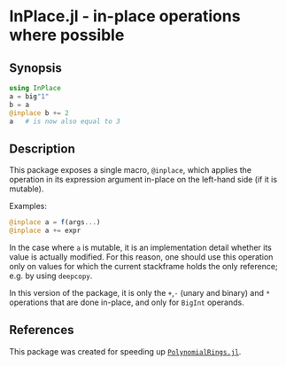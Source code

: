 # InPlace.jl - in-place operations where possible

## Synopsis

```julia
using InPlace
a = big"1"
b = a
@inplace b += 2
a   # is now also equal to 3
```

## Description

This package exposes a single macro, `@inplace`, which applies the operation
in its expression argument in-place on the left-hand side (if it is mutable).

Examples:

```julia
@inplace a = f(args...)
@inplace a += expr
```

In the case where `a` is mutable, it is an implementation detail whether its
value is actually modified. For this reason, one should use this operation
only on values for which the current stackframe holds the only reference; e.g.
by using `deepcopy`.

In this version of the package, it is only the `+`,`-` (unary and binary) and
`*` operations that are done in-place, and only for `BigInt` operands.

## References

This package was created for speeding up [`PolynomialRings.jl`][poly].

[poly]: https://github.com/tkluck/PolynomialRings.jl
